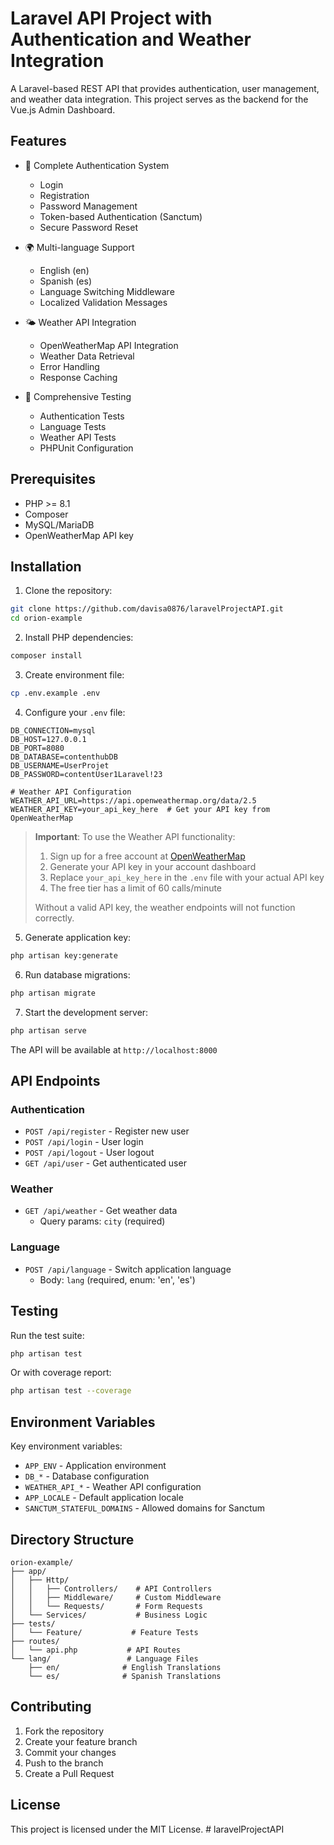 # Laravel API Project with Authentication and Weather Integration

A Laravel-based REST API that provides authentication, user management, and weather data integration. This project serves as the backend for the Vue.js Admin Dashboard.

## Features

- 🔐 Complete Authentication System
  - Login
  - Registration
  - Password Management
  - Token-based Authentication (Sanctum) 
  - Secure Password Reset

- 🌍 Multi-language Support
  - English (en)
  - Spanish (es)
  - Language Switching Middleware
  - Localized Validation Messages

- 🌤️ Weather API Integration
  - OpenWeatherMap API Integration
  - Weather Data Retrieval
  - Error Handling
  - Response Caching

- 🧪 Comprehensive Testing
  - Authentication Tests
  - Language Tests
  - Weather API Tests
  - PHPUnit Configuration

## Prerequisites

- PHP >= 8.1
- Composer
- MySQL/MariaDB
- OpenWeatherMap API key

## Installation

1. Clone the repository:
```bash
git clone https://github.com/davisa0876/laravelProjectAPI.git
cd orion-example
```

2. Install PHP dependencies:
```bash
composer install
```

3. Create environment file:
```bash
cp .env.example .env
```

4. Configure your `.env` file:
```env
DB_CONNECTION=mysql
DB_HOST=127.0.0.1
DB_PORT=8080
DB_DATABASE=contenthubDB
DB_USERNAME=UserProjet
DB_PASSWORD=contentUser1Laravel!23

# Weather API Configuration
WEATHER_API_URL=https://api.openweathermap.org/data/2.5
WEATHER_API_KEY=your_api_key_here  # Get your API key from OpenWeatherMap
```

> **Important**: To use the Weather API functionality:
> 1. Sign up for a free account at [OpenWeatherMap](https://openweathermap.org/api)
> 2. Generate your API key in your account dashboard
> 3. Replace `your_api_key_here` in the `.env` file with your actual API key
> 4. The free tier has a limit of 60 calls/minute
>
> Without a valid API key, the weather endpoints will not function correctly.

5. Generate application key:
```bash
php artisan key:generate
```

6. Run database migrations:
```bash
php artisan migrate
```

7. Start the development server:
```bash
php artisan serve
```

The API will be available at `http://localhost:8000`

## API Endpoints

### Authentication
- `POST /api/register` - Register new user
- `POST /api/login` - User login
- `POST /api/logout` - User logout
- `GET /api/user` - Get authenticated user

### Weather
- `GET /api/weather` - Get weather data
  - Query params: `city` (required)

### Language
- `POST /api/language` - Switch application language
  - Body: `lang` (required, enum: 'en', 'es')

## Testing

Run the test suite:
```bash
php artisan test
```

Or with coverage report:
```bash
php artisan test --coverage
```

## Environment Variables

Key environment variables:
- `APP_ENV` - Application environment
- `DB_*` - Database configuration
- `WEATHER_API_*` - Weather API configuration
- `APP_LOCALE` - Default application locale
- `SANCTUM_STATEFUL_DOMAINS` - Allowed domains for Sanctum

## Directory Structure

```
orion-example/
├── app/
│   ├── Http/
│   │   ├── Controllers/    # API Controllers
│   │   ├── Middleware/     # Custom Middleware
│   │   └── Requests/       # Form Requests
│   └── Services/           # Business Logic
├── tests/
│   └── Feature/           # Feature Tests
├── routes/
│   └── api.php           # API Routes
└── lang/                 # Language Files
    ├── en/              # English Translations
    └── es/              # Spanish Translations
```

## Contributing

1. Fork the repository
2. Create your feature branch
3. Commit your changes
4. Push to the branch
5. Create a Pull Request

## License

This project is licensed under the MIT License.
#   l a r a v e l P r o j e c t A P I 
 
 